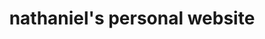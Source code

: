 <h1 align="center">
  nathaniel's personal website
</h1>
<p align="center>
  This is my personal website built with Next.js and bootstrapped with create-next-app.
</p>
